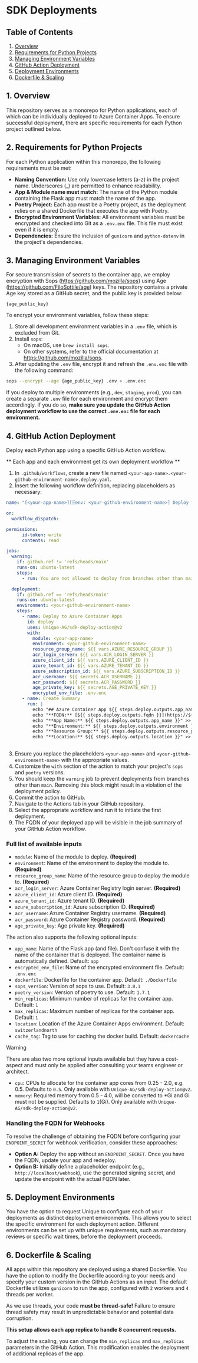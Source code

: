 # SDK Deployments

## Table of Contents
1. [Overview](#overview)
2. [Requirements for Python Projects](#requirements-for-python-projects)
3. [Managing Environment Variables](#managing-environment-variables)
4. [GitHub Action Deployment](#github-action-deployment)
5. [Deployment Environments](#deployment-environments)
6. [Dockerfile & Scaling](#dockerfile--scaling)

## 1. Overview

This repository serves as a monorepo for Python applications, each of which can be individually deployed to Azure Container Apps. To ensure successful deployment, there are specific requirements for each Python project outlined below.

## 2. Requirements for Python Projects

For each Python application within this monorepo, the following requirements must be met:

- **Naming Convention:** Use only lowercase letters (a-z) in the project name. Underscores (_) are permitted to enhance readability.
- **App & Module name must match:** The name of the Python module containing the Flask app must match the name of the app.
- **Poetry Project:** Each app must be a Poetry project, as the deployment relies on a shared Dockerfile that executes the app with Poetry.
- **Encrypted Environment Variables:** All environment variables must be encrypted and checked into Git as a `.env.enc` file. This file must exist even if it is empty.
- **Dependencies:** Ensure the inclusion of `gunicorn` and `python-dotenv` in the project's dependencies.

## 3. Managing Environment Variables

For secure transmission of secrets to the container app, we employ encryption with Sops (https://github.com/mozilla/sops) using Age (https://github.com/FiloSottile/age) keys. The repository contains a private Age key stored as a GitHub secret, and the public key is provided below:

```
{age_public_key}
```

To encrypt your environment variables, follow these steps:

1. Store all development environment variables in a `.env` file, which is excluded from Git.
2. Install `sops`:
   - On macOS, use `brew install sops`.
   - On other systems, refer to the official documentation at https://github.com/mozilla/sops.
3. After updating the `.env` file, encrypt it and refresh the `.env.enc` file with the following command:

```bash
sops --encrypt --age {age_public_key} .env > .env.enc
```

If you deploy to multiple environments (e.g., `dev`, `staging`, `prod`), you can create a separate `.env` file for each environment and encrypt them accordingly. If you do so, **make sure you update the GitHub Action deployment workflow to use the correct `.env.enc` file for each environment.**

## 4. GitHub Action Deployment

Deploy each Python app using a specific GitHub Action workflow.

** Each app and each environment get its own deployment workflow **

1. In `.github/workflows`, create a new file named `<your-app-name>.<your-github-environment-name>.deploy.yaml`.
2. Insert the following workflow definition, replacing placeholders as necessary:

```yaml
name: "[<your-app-name>][🗄️env: <your-github-environment-name>] Deploy to Azure Container Apps"

on:
  workflow_dispatch:

permissions:
      id-token: write
      contents: read

jobs:
  warning:
    if: github.ref != 'refs/heads/main'
    runs-on: ubuntu-latest
    steps:
      - run: You are not allowed to deploy from branches other than main.

  deployment:
    if: github.ref == 'refs/heads/main'
    runs-on: ubuntu-latest
    environment: <your-github-environment-name>
    steps:
      - name: Deploy to Azure Container Apps
        id: deploy
        uses: Unique-AG/sdk-deploy-action@v2
        with:
          module: <your-app-name>
          environment: <your-github-environment-name>
          resource_group_name: ${{ vars.AZURE_RESOURCE_GROUP }}
          acr_login_server: ${{ vars.ACR_LOGIN_SERVER }}
          azure_client_id: ${{ vars.AZURE_CLIENT_ID }}
          azure_tenant_id: ${{ vars.AZURE_TENANT_ID }}
          azure_subscription_id: ${{ vars.AZURE_SUBSCRIPTION_ID }}
          acr_username: ${{ secrets.ACR_USERNAME }}
          acr_password: ${{ secrets.ACR_PASSWORD }}
          age_private_key: ${{ secrets.AGE_PRIVATE_KEY }}
          encrypted_env_file: .env.enc
      - name: Create Summary
        run: |
          echo "## Azure Container App ${{ steps.deploy.outputs.app_name }}" >> $GITHUB_STEP_SUMMARY
          echo "**FQDN:** [${{ steps.deploy.outputs.fqdn }}](https://${{ steps.deploy.outputs.fqdn }})" >> $GITHUB_STEP_SUMMARY
          echo "**App Name:** ${{ steps.deploy.outputs.app_name }}" >> $GITHUB_STEP_SUMMARY
          echo "**Environment:** ${{ steps.deploy.outputs.environment }}" >> $GITHUB_STEP_SUMMARY
          echo "**Resource Group:** ${{ steps.deploy.outputs.resource_group_name }}" >> $GITHUB_STEP_SUMMARY
          echo "**Location:** ${{ steps.deploy.outputs.location }}" >> $GITHUB_STEP_SUMMARY
          
```

3. Ensure you replace the placeholders `<your-app-name>` and `<your-github-environment-name>` with the appropriate values.
4. Customize the `with` section of the action to match your project's `sops` and `poetry` versions.
5. You should keep the `warning` job to prevent deployments from branches other than `main`. Removing this block might result in a violation of the deployment policy.
6. Commit the action to GitHub.
7. Navigate to the Actions tab in your GitHub repository.
8. Select the appropriate workflow and run it to initiate the first deployment.
9. The FQDN of your deployed app will be visible in the job summary of your GitHub Action workflow.

### Full list of available inputs

* `module`: Name of the module to deploy. **(Required)**
* `environment`: Name of the environment to deploy the module to. **(Required)**
* `resource_group_name`: Name of the resource group to deploy the module to. **(Required)**
* `acr_login_server`: Azure Container Registry login server. **(Required)**
* `azure_client_id`: Azure client ID. **(Required)**
* `azure_tenant_id`: Azure tenant ID. **(Required)**
* `azure_subscription_id`: Azure subscription ID. **(Required)**
* `acr_username`: Azure Container Registry username. **(Required)**
* `acr_password`: Azure Container Registry password. **(Required)**
* `age_private_key`: Age private key. **(Required)**

The action also supports the following optional inputs:

* `app_name`: Name of the Flask app (and file). Don't confuse it with the name of the container that is deployed. The container name is automatically defined. Default: `app`
* `encrypted_env_file`: Name of the encrypted environment file. Default: `.env.enc`
* `dockerfile`: Dockerfile for the container app. Default: `./Dockerfile`
* `sops_version`: Version of sops to use. Default: `3.8.1`
* `poetry_version`: Version of poetry to use. Default: `1.7.1`
* `min_replicas`: Minimum number of replicas for the container app. Default: `1`
* `max_replicas`: Maximum number of replicas for the container app. Default: `1`
* `location`: Location of the Azure Container Apps environment. Default: `switzerlandnorth`
* `cache_tag`: Tag to use for caching the docker build. Default: `dockercache`

> [!WARNING]
> There are also two more optional inputs available but they have a cost-aspect and must only be applied after consulting your teams engineer or architect.

* `cpu`: CPUs to allocate for the container app cores from 0.25 - 2.0, e.g. 0.5. Defaults to `0.5`. Only available with `Unique-AG/sdk-deploy-action@v2`.
* `memory`: Required memory from 0.5 - 4.0, will be converted to *Gi and Gi must not be supplied. Defaults to `1`(Gi). Only available with `Unique-AG/sdk-deploy-action@v2`.

### Handling the FQDN for Webhooks

To resolve the challenge of obtaining the FQDN before configuring your `ENDPOINT_SECRET` for webhook verification, consider these approaches:

- **Option A:** Deploy the app without an `ENDPOINT_SECRET`. Once you have the FQDN, update your app and redeploy.
- **Option B:** Initially define a placeholder endpoint (e.g., `http://localhost/webhook`), use the generated signing secret, and update the endpoint with the actual FQDN later.

## 5. Deployment Environments

You have the option to request Unique to configure each of your deployments as distinct deployment environments. This allows you to select the specific environment for each deployment action. Different environments can be set up with unique requirements, such as mandatory reviews or specific wait times, before the deployment proceeds.

## 6. Dockerfile & Scaling

All apps within this repository are deployed using a shared Dockerfile. You have the option to modify the Dockerfile according to your needs and specify your custom version in the GitHub Actions as an input. The default Dockerfile utilizes `gunicorn` to run the app, configured with `2` workers and `4` threads per worker.

As we use threads, your code **must be thread-safe!** Failure to ensure thread safety may result in unpredictable behavior and potential data corruption.

**This setup allows each app replica to handle 8 concurrent requests.**

To adjust the scaling, you can change the `min_replicas` and `max_replicas` parameters in the GitHub Action. This modification enables the deployment of additional replicas of the app.
